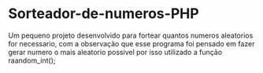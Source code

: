 # Sorteador-de-numeros-PHP
Um pequeno projeto desenvolvido para fortear quantos numeros aleatorios for necessario, com a observação que esse programa foi pensado em fazer
gerar numero o mais aleatorio possivel por isso utilizado a função raandom_int();
